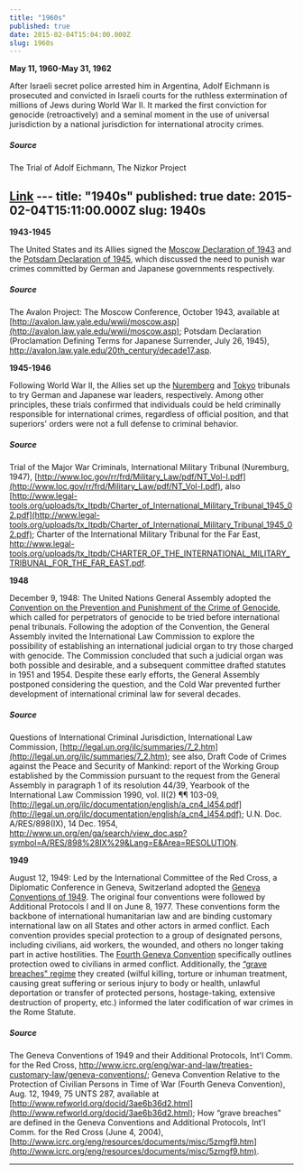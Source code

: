 ```yaml
---
title: "1960s"
published: true
date: 2015-02-04T15:04:00.000Z
slug: 1960s
---
```


**May 11, 1960-May 31, 1962**

After Israeli secret police arrested him in Argentina, Adolf Eichmann is prosecuted and convicted in Israeli courts for the ruthless extermination of millions of Jews during World War II. It marked the first conviction for genocide (retroactively) and a seminal moment in the use of universal jurisdiction by a national jurisdiction for international atrocity crimes.

##### Source

The Trial of Adolf Eichmann, The Nizkor Project

[Link](http://www.nizkor.org/hweb/people/e/eichmann-adolf/transcripts/) ---
title: "1940s"
published: true
date: 2015-02-04T15:11:00.000Z
slug: 1940s
---

**1943-1945**

The United States and its Allies signed the [Moscow Declaration of 1943](http://avalon.law.yale.edu/wwii/moscow.asp) and the [Potsdam Declaration of 1945](http://avalon.law.yale.edu/20th_century/decade17.asp), which discussed the need to punish war crimes committed by German and Japanese governments respectively.

##### Source

The Avalon Project: The Moscow Conference, October 1943, available at [http://avalon.law.yale.edu/wwii/moscow.asp](http://avalon.law.yale.edu/wwii/moscow.asp); Potsdam Declaration (Proclamation Defining Terms for Japanese Surrender, July 26, 1945), http://avalon.law.yale.edu/20th_century/decade17.asp.

**1945-1946**

Following World War II, the Allies set up the [Nuremberg](http://www.loc.gov/rr/frd/Military_Law/pdf/NT_Vol-I.pdf) and [Tokyo](http://www.legal-tools.org/uploads/tx_ltpdb/CHARTER_OF_THE_INTERNATIONAL_MILITARY_TRIBUNAL_FOR_THE_FAR_EAST.pdf) tribunals to try German and Japanese war leaders, respectively. Among other principles, these trials confirmed that individuals could be held criminally responsible for international crimes, regardless of official position, and that superiors' orders were not a full defense to criminal behavior.

##### Source

Trial of the Major War Criminals, International Military Tribunal (Nuremburg, 1947), [http://www.loc.gov/rr/frd/Military_Law/pdf/NT_Vol-I.pdf](http://www.loc.gov/rr/frd/Military_Law/pdf/NT_Vol-I.pdf), also [http://www.legal-tools.org/uploads/tx_ltpdb/Charter_of_International_Military_Tribunal_1945_02.pdf](http://www.legal-tools.org/uploads/tx_ltpdb/Charter_of_International_Military_Tribunal_1945_02.pdf); Charter of the International Military Tribunal for the Far East, http://www.legal-tools.org/uploads/tx_ltpdb/CHARTER_OF_THE_INTERNATIONAL_MILITARY_TRIBUNAL_FOR_THE_FAR_EAST.pdf.

**1948**

December 9, 1948: The United Nations General Assembly adopted the [Convention on the Prevention and Punishment of the Crime of Genocide](http://legal.un.org/avl/ha/cppcg/cppcg.html), which called for perpetrators of genocide to be tried before international penal tribunals. Following the adoption of the Convention, the General Assembly invited the International Law Commission to explore the possibility of establishing an international judicial organ to try those charged with genocide. The Commission concluded that such a judicial organ was both possible and desirable, and a subsequent committee drafted statutes in 1951 and 1954\. Despite these early efforts, the General Assembly postponed considering the question, and the Cold War prevented further development of international criminal law for several decades.

##### Source

Questions of International Criminal Jurisdiction, International Law Commission, [http://legal.un.org/ilc/summaries/7_2.htm](http://legal.un.org/ilc/summaries/7_2.htm); see also, Draft Code of Crimes against the Peace and Security of Mankind: report of the Working Group established by the Commission pursuant to the request from the General Assembly in paragraph 1 of its resolution 44/39, Yearbook of the International Law Commission 1990, vol. II(2) ¶¶ 103-09, [http://legal.un.org/ilc/documentation/english/a_cn4_l454.pdf](http://legal.un.org/ilc/documentation/english/a_cn4_l454.pdf); U.N. Doc. A/RES/898(IX), 14 Dec. 1954, http://www.un.org/en/ga/search/view_doc.asp?symbol=A/RES/898%28IX%29&Lang=E&Area=RESOLUTION.

**1949**

August 12, 1949: Led by the International Committee of the Red Cross, a Diplomatic Conference in Geneva, Switzerland adopted the [Geneva Conventions of 1949](http://www.icrc.org/eng/war-and-law/treaties-customary-law/geneva-conventions/). The original four conventions were followed by Additional Protocols I and II on June 8, 1977\. These conventions form the backbone of international humanitarian law and are binding customary international law on all States and other actors in armed conflict. Each convention provides special protection to a group of designated persons, including civilians, aid workers, the wounded, and others no longer taking part in active hostilities. The [Fourth Geneva Convention](http://www.refworld.org/docid/3ae6b36d2.html) specifically outlines protection owed to civilians in armed conflict. Additionally, the [“grave breaches" regime](http://www.icrc.org/eng/resources/documents/misc/5zmgf9.htm) they created (wilful killing, torture or inhuman treatment, causing great suffering or serious injury to body or health, unlawful deportation or transfer of protected persons, hostage-taking, extensive destruction of property, etc.) informed the later codification of war crimes in the Rome Statute.

##### Source

The Geneva Conventions of 1949 and their Additional Protocols, Int'l Comm. for the Red Cross, http://www.icrc.org/eng/war-and-law/treaties-customary-law/geneva-conventions/; Geneva Convention Relative to the Protection of Civilian Persons in Time of War (Fourth Geneva Convention), Aug. 12, 1949, 75 UNTS 287, available at [http://www.refworld.org/docid/3ae6b36d2.html](http://www.refworld.org/docid/3ae6b36d2.html); How “grave breaches" are defined in the Geneva Conventions and Additional Protocols, Int'l Comm. for the Red Cross (June 4, 2004), [http://www.icrc.org/eng/resources/documents/misc/5zmgf9.htm](http://www.icrc.org/eng/resources/documents/misc/5zmgf9.htm).

---
